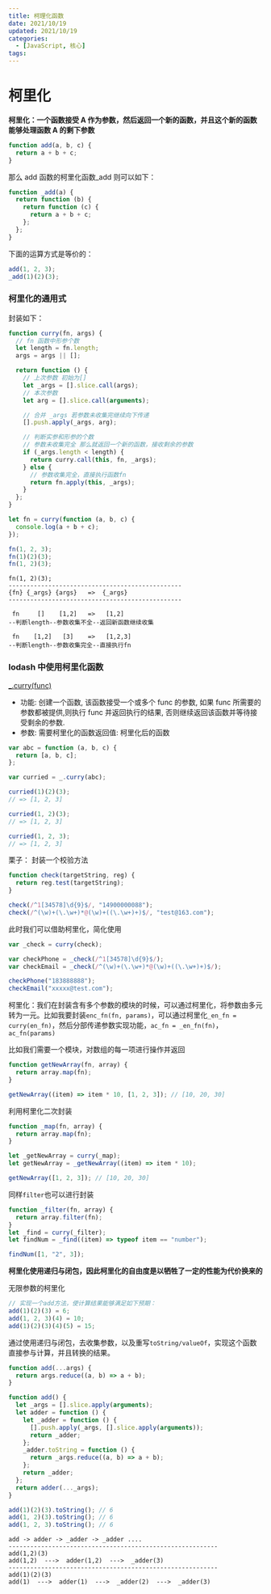 ```yaml
---
title: 柯理化函数
date: 2021/10/19
updated: 2021/10/19
categories:
  - [JavaScript, 核心]
tags:
---
```


# 柯里化

**柯里化：一个函数接受 A 作为参数，然后返回一个新的函数，并且这个新的函数能够处理函数 A 的剩下参数**

```javascript
function add(a, b, c) {
  return a + b + c;
}
```

那么 add 函数的柯里化函数\_add 则可以如下：

```javascript
function _add(a) {
  return function (b) {
    return function (c) {
      return a + b + c;
    };
  };
}
```

下面的运算方式是等价的：

```javascript
add(1, 2, 3);
_add(1)(2)(3);
```

### 柯里化的通用式

封装如下：

```javascript
function curry(fn, args) {
  // fn 函数中形参个数
  let length = fn.length;
  args = args || [];

  return function () {
    // 上次参数 初始为[]
    let _args = [].slice.call(args);
    // 本次参数
    let arg = [].slice.call(arguments);

    // 合并 _args 若参数未收集完继续向下传递
    [].push.apply(_args, arg);

    // 判断实参和形参的个数
    // 参数未收集完全 那么就返回一个新的函数，接收剩余的参数
    if (_args.length < length) {
      return curry.call(this, fn, _args);
    } else {
      // 参数收集完全，直接执行函数fn
      return fn.apply(this, _args);
    }
  };
}

let fn = curry(function (a, b, c) {
  console.log(a + b + c);
});

fn(1, 2, 3);
fn(1)(2)(3);
fn(1, 2)(3);
```

```
fn(1, 2)(3);
------------------------------------------------
{fn} {_args} {args}   =>  {_args}
------------------------------------------------

 fn     []    [1,2]   =>   [1,2]
--判断length--参数收集不全--返回新函数继续收集

 fn    [1,2]   [3]    =>   [1,2,3]
--判断length--参数收集完全--直接执行fn
```

### lodash 中使用柯里化函数

[\_.curry(func)](https://www.lodashjs.com/docs/lodash.curry#_curryfunc-arityfunclength)

- 功能: 创建一个函数, 该函数接受一个或多个 func 的参数, 如果 func 所需要的参数都被提供,则执行 func 并返回执行的结果, 否则继续返回该函数并等待接受剩余的参数.
- 参数: 需要柯里化的函数返回值: 柯里化后的函数

```javascript
var abc = function (a, b, c) {
  return [a, b, c];
};

var curried = _.curry(abc);

curried(1)(2)(3);
// => [1, 2, 3]

curried(1, 2)(3);
// => [1, 2, 3]

curried(1, 2, 3);
// => [1, 2, 3]
```

栗子：
封装一个校验方法

```javascript
function check(targetString, reg) {
  return reg.test(targetString);
}
```

```javascript
check(/^1[34578]\d{9}$/, "14900000088");
check(/^(\w)+(\.\w+)*@(\w)+((\.\w+)+)$/, "test@163.com");
```

此时我们可以借助柯里化，简化使用

```javascript
var _check = curry(check);

var checkPhone = _check(/^1[34578]\d{9}$/);
var checkEmail = _check(/^(\w)+(\.\w+)*@(\w)+((\.\w+)+)$/);

checkPhone("183888888");
checkEmail("xxxxx@test.com");
```

柯里化：我们在封装含有多个参数的模块的时候，可以通过柯里化，将参数由多元转为一元。比如我要封装`enc_fn(fn, params)`，可以通过柯里化`_en_fn = curry(en_fn)`，然后分部传递参数实现功能，`ac_fn = _en_fn(fn)`，`ac_fn(params)`

比如我们需要一个模块，对数组的每一项进行操作并返回

```javascript
function getNewArray(fn, array) {
  return array.map(fn);
}

getNewArray((item) => item * 10, [1, 2, 3]); // [10, 20, 30]
```

利用柯里化二次封装

```javascript
function _map(fn, array) {
  return array.map(fn);
}

let _getNewArray = curry(_map);
let getNewArray = _getNewArray((item) => item * 10);

getNewArray([1, 2, 3]); // [10, 20, 30]
```

同样`filter`也可以进行封装

```javascript
function _filter(fn, array) {
  return array.filter(fn);
}
let _find = curry(_filter);
let findNum = _find((item) => typeof item == "number");

findNum([1, "2", 3]);
```

**柯里化使用递归与闭包，因此柯里化的自由度是以牺牲了一定的性能为代价换来的**

无限参数的柯里化

```javascript
// 实现一个add方法，使计算结果能够满足如下预期：
add(1)(2)(3) = 6;
add(1, 2, 3)(4) = 10;
add(1)(2)(3)(4)(5) = 15;
```

通过使用递归与闭包，去收集参数，以及重写`toString/valueOf`，实现这个函数直接参与计算，并且转换的结果。

```javascript
function add(...args) {
  return args.reduce((a, b) => a + b);
}
```

```javascript
function add() {
  let _args = [].slice.apply(arguments);
  let adder = function () {
    let _adder = function () {
      [].push.apply(_args, [].slice.apply(arguments));
      return _adder;
    };
    _adder.toString = function () {
      return _args.reduce((a, b) => a + b);
    };
    return _adder;
  };
  return adder(..._args);
}

add(1)(2)(3).toString(); // 6
add(1, 2)(3).toString(); // 6
add(1, 2, 3).toString(); // 6
```

```
add -> adder -> _adder -> _adder ....
----------------------------------------------------------
add(1,2)(3)
add(1,2)  --->  adder(1,2)  --->  _adder(3)
----------------------------------------------------------
add(1)(2)(3)
add(1)  --->  adder(1)  --->  _adder(2)  --->  _adder(3)
```
